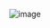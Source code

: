 ![image](https://github.com/mash-up-kr/weQuiz-iOS/assets/39300449/4f5e8457-729b-4948-9fea-ecd59dd4d0a0)

